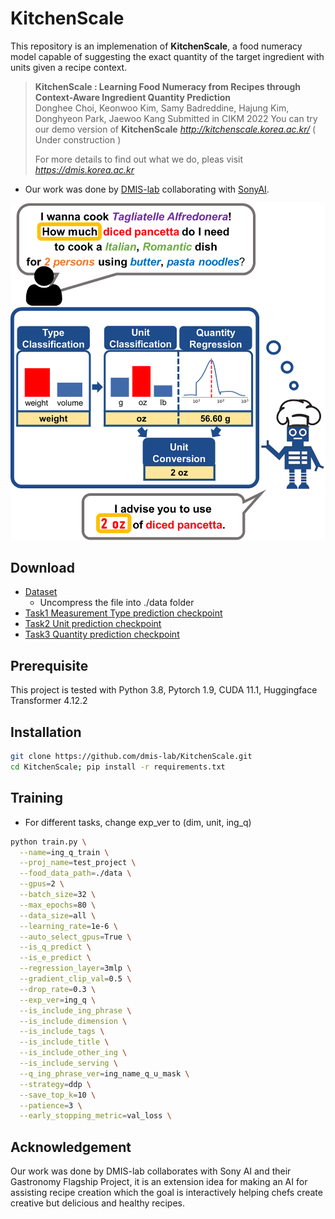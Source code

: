 
# KitchenScale 
This repository is an implemenation of **KitchenScale**, a food numeracy model capable of suggesting the exact quantity of the target ingredient with units given a recipe context.

> **KitchenScale : Learning Food Numeracy from Recipes through Context-Aware Ingredient Quantity Prediction** <br>
> Donghee Choi, Keonwoo Kim, Samy Badreddine, Hajung Kim, Donghyeon Park, Jaewoo Kang
> Submitted in CIKM 2022
> You can try  our demo version of **KitchenScale**
> *http://kitchenscale.korea.ac.kr/* ( Under construction )
>
> For more details to find out what we do, pleas visit *https://dmis.korea.ac.kr*

* Our work was done by [DMIS-lab](https://dmis.korea.ac.kr/) collaborating with [SonyAI](https://ai.sony/).

![figure](./imgs/teaser.png)
<!-- ![img2](./imgs/model.png) -->
<!-- ![img3](./imgs/inputs.png) -->

## Download

* [Dataset](https://www.dropbox.com/s/f6meyqlj4ep8flj/data.tar.gz?dl=0)
   * Uncompress the file into ./data folder
* [Task1 Measurement Type prediction checkpoint](https://www.dropbox.com/s/p56mulyquthdlct/dim.ckpt?dl=0)
* [Task2 Unit prediction checkpoint](https://www.dropbox.com/s/lu9qykkox5s1jbm/unit.ckpt?dl=0)
* [Task3 Quantity prediction checkpoint](https://www.dropbox.com/s/8ew1wij89v6m7q6/ing_q.ckpt?dl=0)


## Prerequisite
This project is tested with Python 3.8, Pytorch 1.9, CUDA 11.1, Huggingface Transformer 4.12.2

## Installation

```bash
git clone https://github.com/dmis-lab/KitchenScale.git
cd KitchenScale; pip install -r requirements.txt
```

## Training
* For different tasks, change exp_ver to (dim, unit, ing_q)

```bash
python train.py \
  --name=ing_q_train \
  --proj_name=test_project \
  --food_data_path=./data \
  --gpus=2 \
  --batch_size=32 \
  --max_epochs=80 \
  --data_size=all \
  --learning_rate=1e-6 \
  --auto_select_gpus=True \
  --is_q_predict \
  --is_e_predict \
  --regression_layer=3mlp \
  --gradient_clip_val=0.5 \
  --drop_rate=0.3 \
  --exp_ver=ing_q \
  --is_include_ing_phrase \
  --is_include_dimension \
  --is_include_tags \
  --is_include_title \
  --is_include_other_ing \
  --is_include_serving \
  --q_ing_phrase_ver=ing_name_q_u_mask \
  --strategy=ddp \
  --save_top_k=10 \
  --patience=3 \
  --early_stopping_metric=val_loss \
```

## Acknowledgement
Our work was done by DMIS-lab collaborates with Sony AI and their Gastronomy Flagship Project, it is an extension idea for making an AI for assisting recipe creation which the goal is interactively helping chefs create creative but delicious and healthy recipes.
